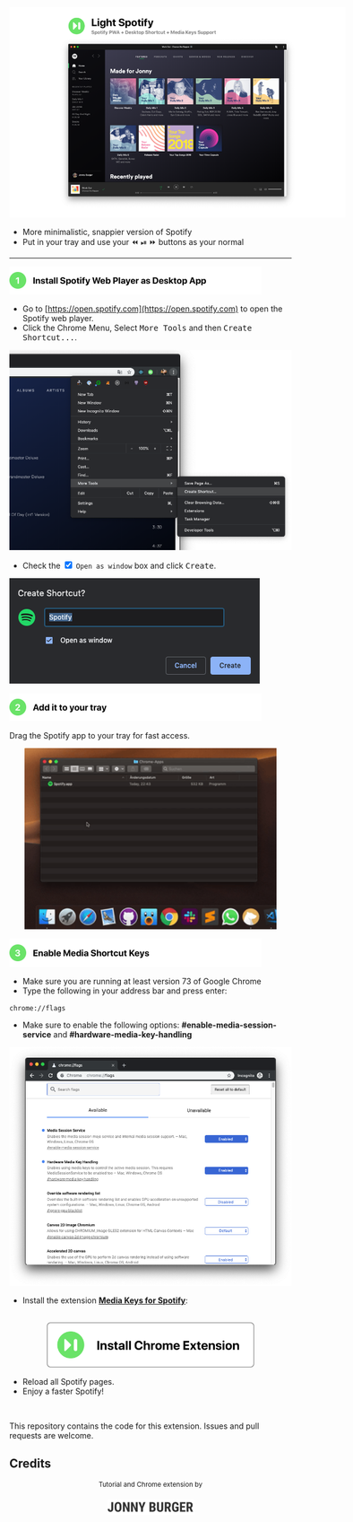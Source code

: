 
<div style="width: 600px" align="center">

![Light Spotify Teaser](assets/light-spotify.png)

</div>


* More minimalistic, snappier version of Spotify
* Put in your tray and use your ⏪ ⏯ ⏩ buttons as your normal


<hr/>

<img src="assets/step1.png" height="50" alt="Install Spotify Web Player as Desktop App"/>


* Go to [https://open.spotify.com](https://open.spotify.com) to open the Spotify web player.
* Click the Chrome Menu, Select <kbd>More Tools</kbd> and then <kbd>Create Shortcut...</kbd>.

![Create shortcut](assets/create-shortcut.png)

* Check the <input type="checkbox" checked> `Open as window` box and click <kbd>Create</kbd>.

![Check 'Open as window'](assets/open-as-window.png)

<img src="assets/step2.png" height="50" alt="Add it to your tray">

Drag the Spotify app to your tray for fast access.

<p align="center">
<img src="assets/spotify-web.gif" alt="Drag the Spotify application from the ChromeApps folder into the tray." width="450">
</p>

<img src="assets/step3.png" height="50" alt="Enable media shortcut keys">

* Make sure you are running at least version 73 of Google Chrome
* Type the following in your address bar and press enter:
```
chrome://flags
```
* Make sure to enable the following options: __#enable-media-session-service__ and __#hardware-media-key-handling__

![Screenshot of chrome://flags](assets/flags.png)

* Install the extension [__Media Keys for Spotify__](https://chrome.google.com/webstore/detail/media-keys-for-spotify-%E2%8F%AF/jndpdofaejbhcfpadmgcciohlnfokfil):

<p align="center">
<a href="https://chrome.google.com/webstore/detail/media-keys-for-spotify-%E2%8F%AF/jndpdofaejbhcfpadmgcciohlnfokfil" target="_blank">
<br/>
  <img src="assets/button.png" height="80"/>
  <br/>
</a>
</p>


* Reload all Spotify pages.
* Enjoy a faster Spotify!
<br/>

This repository contains the code for this extension. Issues and pull requests are welcome.

## Credits

<p align="center">
<sup>Tutorial and Chrome extension by</sup><br/>
<p align="center">
<a href="https://twitter.com/JNYBGR">
<img src="assets/credit.png" height="28"/>
</a>
</p>
</p>
